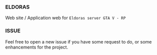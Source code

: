 ### ELDORAS

Web site / Application web for `Eldoras server GTA V - RP`

### ISSUE
Feel free to open a new issue if you have some request to do, or some enhancements for the project.